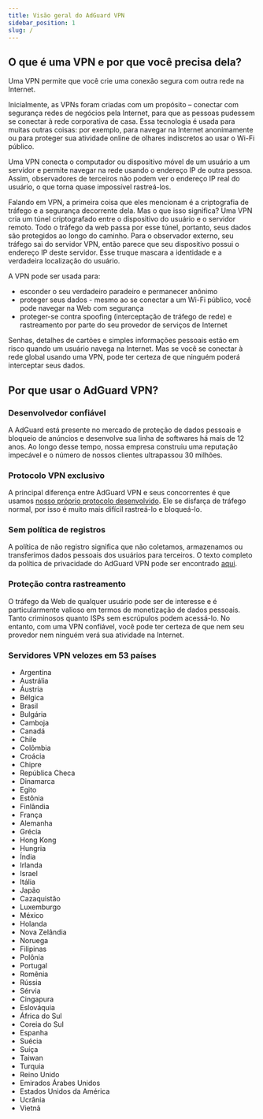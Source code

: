 ```yaml
---
title: Visão geral do AdGuard VPN
sidebar_position: 1
slug: /
---
```


## O que é uma VPN e por que você precisa dela?

Uma VPN permite que você crie uma conexão segura com outra rede na Internet.

Inicialmente, as VPNs foram criadas com um propósito – conectar com segurança redes de negócios pela Internet, para que as pessoas pudessem se conectar à rede corporativa de casa. Essa tecnologia é usada para muitas outras coisas: por exemplo, para navegar na Internet anonimamente ou para proteger sua atividade online de olhares indiscretos ao usar o Wi-Fi público.

Uma VPN conecta o computador ou dispositivo móvel de um usuário a um servidor e permite navegar na rede usando o endereço IP de outra pessoa. Assim, observadores de terceiros não podem ver o endereço IP real do usuário, o que torna quase impossível rastreá-los.

Falando em VPN, a primeira coisa que eles mencionam é a criptografia de tráfego e a segurança decorrente dela. Mas o que isso significa? Uma VPN cria um túnel criptografado entre o dispositivo do usuário e o servidor remoto. Todo o tráfego da web passa por esse túnel, portanto, seus dados são protegidos ao longo do caminho. Para o observador externo, seu tráfego sai do servidor VPN, então parece que seu dispositivo possui o endereço IP deste servidor. Esse truque mascara a identidade e a verdadeira localização do usuário.

A VPN pode ser usada para:

* esconder o seu verdadeiro paradeiro e permanecer anônimo
* proteger seus dados - mesmo ao se conectar a um Wi-Fi público, você pode navegar na Web com segurança
* proteger-se contra spoofing (interceptação de tráfego de rede) e rastreamento por parte do seu provedor de serviços de Internet

Senhas, detalhes de cartões e simples informações pessoais estão em risco quando um usuário navega na Internet. Mas se você se conectar à rede global usando uma VPN, pode ter certeza de que ninguém poderá interceptar seus dados.

## Por que usar o AdGuard VPN?

### Desenvolvedor confiável
A AdGuard está presente no mercado de proteção de dados pessoais e bloqueio de anúncios e desenvolve sua linha de softwares há mais de 12 anos. Ao longo desse tempo, nossa empresa construiu uma reputação impecável e o número de nossos clientes ultrapassou 30 milhões.

### Protocolo VPN exclusivo
A principal diferença entre AdGuard VPN e seus concorrentes é que usamos [nosso próprio protocolo desenvolvido](/general/adguard-vpn-protocol.mdx). Ele se disfarça de tráfego normal, por isso é muito mais difícil rastreá-lo e bloqueá-lo.

### Sem política de registros

A política de não registro significa que não coletamos, armazenamos ou transferimos dados pessoais dos usuários para terceiros. O texto completo da política de privacidade do AdGuard VPN pode ser encontrado [aqui](https://adguard-vpn.com/privacy.html).

### Proteção contra rastreamento
O tráfego da Web de qualquer usuário pode ser de interesse e é particularmente valioso em termos de monetização de dados pessoais. Tanto criminosos quanto ISPs sem escrúpulos podem acessá-lo. No entanto, com uma VPN confiável, você pode ter certeza de que nem seu provedor nem ninguém verá sua atividade na Internet.

### Servidores VPN velozes em 53 países

* Argentina
* Austrália
* Áustria
* Bélgica
* Brasil
* Bulgária
* Camboja
* Canadá
* Chile
* Colômbia
* Croácia
* Chipre
* República Checa
* Dinamarca
* Egito
* Estônia
* Finlândia
* França
* Alemanha
* Grécia
* Hong Kong
* Hungria
* Índia
* Irlanda
* Israel
* Itália
* Japão
* Cazaquistão
* Luxemburgo
* México
* Holanda
* Nova Zelândia
* Noruega
* Filipinas
* Polônia
* Portugal
* Romênia
* Rússia
* Sérvia
* Cingapura
* Eslováquia
* África do Sul
* Coreia do Sul
* Espanha
* Suécia
* Suíça
* Taiwan
* Turquia
* Reino Unido
* Emirados Árabes Unidos
* Estados Unidos da América
* Ucrânia
* Vietnã
